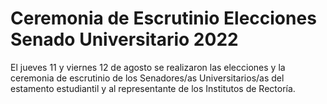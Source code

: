 # Ceremonia de Escrutinio Elecciones Senado Universitario 2022
El jueves 11 y viernes 12 de agosto se realizaron las elecciones y la ceremonia de escrutinio de los Senadores/as Universitarios/as del estamento estudiantil y al representante de los Institutos de Rectoría. 